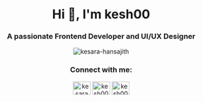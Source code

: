 <h1 align="center">Hi 👋, I'm kesh00</h1>
<h3 align="center">A passionate Frontend Developer and UI/UX Designer</h3>

<p align="center"> <img src="https://komarev.com/ghpvc/?username=kesara-hansajith&label=Profile%20views&color=0e75b6&style=flat" alt="kesara-hansajith" /> </p>

<h3 align="center">Connect with me:</h3>
<p align="center">
<a href="https://linkedin.com/in/kesara pathirana" target="blank"><img align="center" src="https://raw.githubusercontent.com/rahuldkjain/github-profile-readme-generator/master/src/images/icons/Social/linked-in-alt.svg" alt="kesara pathirana" height="30" width="40" /></a>
<a href="https://dribbble.com/kesh00" target="blank"><img align="center" src="https://raw.githubusercontent.com/rahuldkjain/github-profile-readme-generator/master/src/images/icons/Social/dribbble.svg" alt="kesh00" height="30" width="40" /></a>
<a href="https://www.behance.net/kesh00" target="blank"><img align="center" src="https://raw.githubusercontent.com/rahuldkjain/github-profile-readme-generator/master/src/images/icons/Social/behance.svg" alt="kesh00" height="30" width="40" /></a>
</p>

